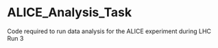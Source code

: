 # ALICE_Analysis_Task
Code required to run data analysis for the ALICE experiment during LHC Run 3 
